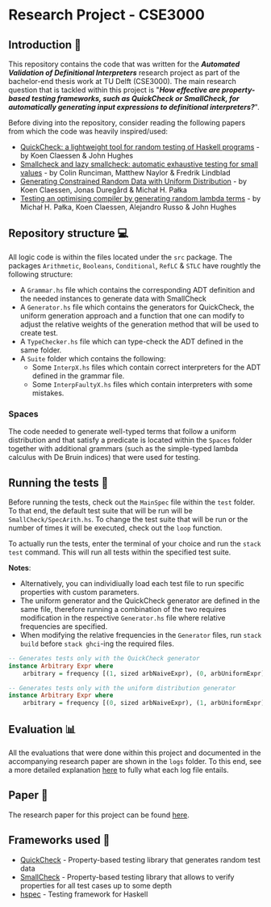 # Research Project - CSE3000

## **Introduction** 📖
This repository contains the code that was written for the _**Automated Validation of Definitional Interpreters**_ research project as part of the bachelor-end thesis work at TU Delft (CSE3000). The main research question that is tackled within this project is "__*How effective are property-based testing frameworks, such as QuickCheck or SmallCheck, for automatically generating input expressions to definitional interpreters?*__".

Before diving into the repository, consider reading the following papers from which the code was heavily inspired/used:
- [QuickCheck: a lightweight tool for random testing of Haskell programs](https://dl.acm.org/doi/10.1145/351240.351266) - by Koen Claessen & John Hughes
- [Smallcheck and lazy smallcheck: automatic exhaustive testing for small values](https://dl.acm.org/doi/10.1145/1411286.1411292) - by Colin Runciman, Matthew Naylor & Fredrik Lindblad
- [Generating Constrained Random Data with Uniform Distribution](https://link.springer.com/chapter/10.1007/978-3-319-07151-0_2) - by Koen Claessen, Jonas Duregård & Michał H. Pałka
- [Testing an optimising compiler by generating random lambda terms](https://dl.acm.org/doi/10.1145/1982595.1982615) - by Michał H. Pałka, Koen Claessen, Alejandro Russo & John Hughes

## **Repository structure** 💻

All logic code is within the files located under the `src` package. The packages `Arithmetic`, `Booleans`, `Conditional`, `RefLC` & `STLC` have roughtly the following structure:
* A `Grammar.hs` file which contains the corresponding ADT definition and the needed instances to generate data with SmallCheck
* A `Generator.hs` file which contains the generators for QuickCheck, the uniform generation approach and a function that one can modify to adjust the relative weights of the generation method that will be used to create test.
* A `TypeChecker.hs` file which can type-check the ADT defined in the same folder.
* A `Suite` folder which contains the following:
  * Some `InterpX.hs` files which contain correct interpreters for the ADT defined in the grammar file.
  * Some `InterpFaultyX.hs` files which contain interpreters with some mistakes.

### **Spaces**

The code needed to generate well-typed terms that follow a uniform distribution and that satisfy a predicate is located within the `Spaces` folder together with additional grammars (such as the simple-typed lambda calculus with De Bruin indices) that were used for testing. 

## **Running the tests** 🏃‍

Before running the tests, check out the `MainSpec` file within the `test` folder. To that end, the default test suite that will be run 
will be `SmallCheck/SpecArith.hs`. To change the test suite that will be run or the number of times it will be executed, check out the `loop` function.

To actually run the tests, enter the terminal of your choice and run the `stack test` command. This will run all tests 
within the specified test suite. 

**Notes**: 
* Alternatively, you can individiually load each test file to run specific properties with custom parameters.
* The uniform generator and the QuickCheck generator are defined in the same file, therefore running a combination of the two requires modification in the respective `Generator.hs` file where relative frequencies are specified. 
* When modifying the relative frequencies in the `Generator` files, run `stack build` before `stack ghci`-ing the required files.

```Haskell
-- Generates tests only with the QuickCheck generator
instance Arbitrary Expr where
    arbitrary = frequency [(1, sized arbNaiveExpr), (0, arbUniformExpr)]
```

```Haskell
-- Generates tests only with the uniform distribution generator
instance Arbitrary Expr where
    arbitrary = frequency [(0, sized arbNaiveExpr), (1, arbUniformExpr)]
```

## **Evaluation** 📊

All the evaluations that were done within this project and documented in the accompanying research paper are shown in the `logs` folder.
To this end, see a more detailed explanation [here](logs/log.md) to fully what each log file entails.

## **Paper** 📘

The research paper for this project can be found [here](https://repository.tudelft.nl/islandora/object/uuid%3A29a5b7ce-895f-4853-b996-1ee659dbc4a0?collection=education).

## **Frameworks used** 🔨

- [QuickCheck](https://hackage.haskell.org/package/QuickCheck) - Property-based testing library that generates random test data
- [SmallCheck](https://hackage.haskell.org/package/smallcheck) - Property-based testing library that allows to verify properties for all test cases up to some depth
- [hspec](https://hackage.haskell.org/package/hspec) - Testing framework for Haskell


